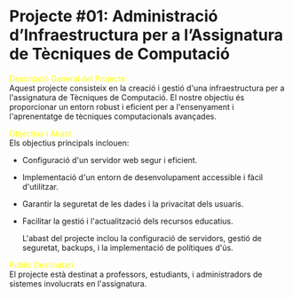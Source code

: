 # Projecte #01: Administració d’Infraestructura per a l’Assignatura de Tècniques de Computació


<span style="color: yellow;">Descripció General del Projecte</span>  
Aquest projecte consisteix en la creació i gestió d'una infraestructura per a l'assignatura de Tècniques de Computació. El nostre objectiu és proporcionar un entorn robust i eficient per a l'ensenyament i l'aprenentatge de tècniques computacionals avançades.

<span style="color: yellow;">Objectius i Abast</span>    
Els objectius principals inclouen:

- Configuració d'un servidor web segur i eficient.  
- Implementació d'un entorn de desenvolupament accessible i fàcil d'utilitzar.
- Garantir la seguretat de les dades i la privacitat dels usuaris.
- Facilitar la gestió i l'actualització dels recursos educatius.  
  
  L'abast del projecte inclou la configuració de servidors, gestió de seguretat, backups, i la implementació de polítiques d'ús.

<span style="color: yellow;">Públic Destinatari</span>  
El projecte està destinat a professors, estudiants, i administradors de sistemes involucrats en l'assignatura.
